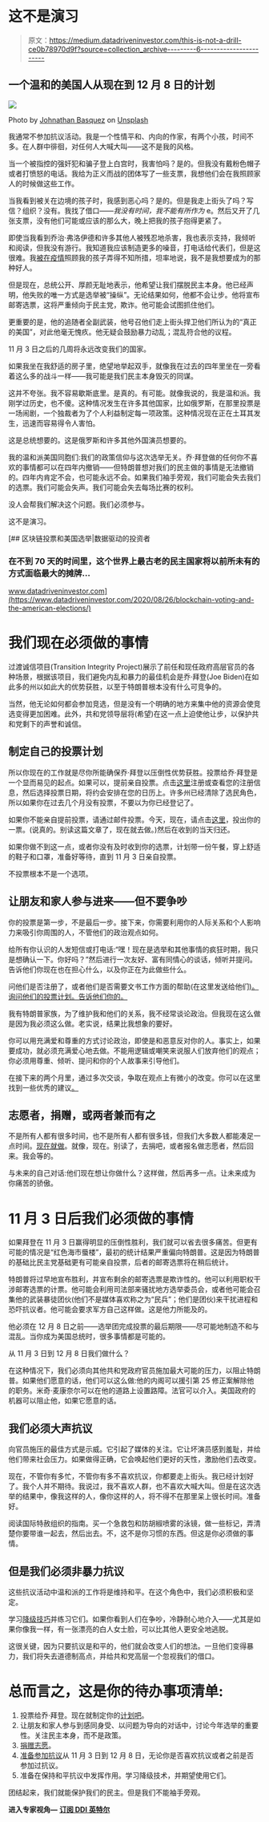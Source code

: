 # 这不是演习

> 原文：<https://medium.datadriveninvestor.com/this-is-not-a-drill-ce0b78970d9f?source=collection_archive---------6----------------------->

## 一个温和的美国人从现在到 12 月 8 日的计划

![](img/ac0e623d2eaca94b08bd6ac9617cabfb.png)

Photo by [Johnathan Basquez](https://unsplash.com/@jbasquez?utm_source=unsplash&utm_medium=referral&utm_content=creditCopyText) on [Unsplash](https://unsplash.com/s/photos/american-flag?utm_source=unsplash&utm_medium=referral&utm_content=creditCopyText)

我通常不参加抗议活动。我是一个性情平和、内向的作家，有两个小孩，时间不多。在人群中徘徊，对任何人大喊大叫——这不是我的风格。

当一个被指控的强奸犯和骗子登上白宫时，我害怕吗？是的。但我没有戴粉色帽子或者打愤怒的电话。我给为正义而战的团体写了一些支票，我想他们会在我照顾家人的时候做这些工作。

当我看到被关在边境的孩子时，我感到恶心吗？是的。但是我走上街头了吗？写信？组织？没有。我找了借口——*我没有时间，我不能有所作为* e。然后又开了几张支票，没有他们可能或应该的那么大，晚上把我的孩子抱得更紧了。

即使当我看到乔治·弗洛伊德和许多其他人被残忍地杀害，我也表示支持，我倾听和阅读，但我没有游行。我知道我应该制造更多的噪音，打电话给代表们，但是这很难。我[被在疫情](https://medium.com/me/stats/post/322b43b514ae)照顾我的孩子弄得不知所措，坦率地说，我不是我想要成为的那种好人。

但是现在，总统公开、厚颜无耻地表示，他希望让我们摆脱民主本身。他已经声明，他失败的唯一方式是选举被“操纵”。无论结果如何，他都不会让步。他将宣布邮寄选票，这将严重倾向于民主党，欺诈。他可能会试图抓住他们。

更重要的是，他的追随者全副武装，他号召他们走上街头捍卫他们所认为的“真正的美国”，对此他毫无愧疚。他无疑会鼓励暴力动乱；混乱符合他的议程。

11 月 3 日之后的几周将永远改变我们的国家。

如果我坐在我舒适的房子里，绝望地举起双手，就像我在过去的四年里坐在一旁看着这么多的战斗一样——我可能是我们民主本身毁灭的同谋。

这并不夸张。我不容易歇斯底里。是真的。有可能。就像我说的，我是温和派。我刚学过历史，也不傻。这种情况发生在许多其他国家，比如俄罗斯，在那里投票是一场闹剧，一个独裁者为了个人利益制定每一项政策。这种情况现在正在土耳其发生，迅速而容易得令人害怕。

这是总统想要的。这是俄罗斯和许多其他外国演员想要的。

我的温和派美国同胞们:我们的政策信仰与这次选举无关。乔·拜登做的任何你不喜欢的事情都可以在四年内撤销——但特朗普想对我们的民主做的事情是无法撤销的。四年内肯定不会，也可能永远不会。如果我们袖手旁观，我们可能会失去我们的选票。我们可能会失声。我们可能会失去每场比赛的权利。

没人会帮我们解决这个问题。我们必须参与。

这不是演习。

[](https://www.datadriveninvestor.com/2020/08/26/blockchain-voting-and-the-american-elections/) [## 区块链投票和美国选举|数据驱动的投资者

### 在不到 70 天的时间里，这个世界上最古老的民主国家将以前所未有的方式面临最大的摊牌…

www.datadriveninvestor.com](https://www.datadriveninvestor.com/2020/08/26/blockchain-voting-and-the-american-elections/) 

# 我们现在必须做的事情

过渡诚信项目(Transition Integrity Project)展示了前任和现任政府高层官员的各种场景，根据该项目，我们避免内乱和暴力的最佳机会是乔·拜登(Joe Biden)在如此多的州以如此大的优势获胜，以至于特朗普根本没有什么可竞争的。

当然，他无论如何都会参加竞选，但是没有一个明确的地方来集中他的资源会使竞选变得更加困难。此外，共和党领导层将(希望)在这一点上迫使他让步，以保护共和党剩下的声誉和诚信。

## 制定自己的投票计划

所以你现在的工作就是尽你所能确保乔·拜登以压倒性优势获胜。投票给乔·拜登是一个显而易见的起点。如果可以，提前亲自投票。点击[这里](https://iwillvote.com/)注册或查看您的注册信息，然后选择投票日期，将约会安排在您的日历上。许多州已经清除了选民角色，所以如果你在过去几个月没有投票，不要以为你已经登记了。

如果你不能亲自提前投票，请通过邮件投票。今天，现在，请点击[这里](https://iwillvote.com/)，投出你的一票。(说真的。别读这篇文章了，现在就去做。)然后在收到的当天归还。

如果你做不到这一点，或者你没有及时收到你的选票，计划带一份午餐，穿上舒适的鞋子和口罩，准备好等待，直到 11 月 3 日亲自投票。

不投票根本不是一个选项。

## 让朋友和家人参与进来——但不要争吵

你的投票是第一步，不是最后一步。接下来，你需要利用你的人际关系和个人影响力来吸引你周围的人，不管他们的政治观点如何。

给所有你认识的人发短信或打电话:“嘿！现在是选举和其他事情的疯狂时期，我只是想确认一下。你好吗？”然后进行一次友好、富有同情心的谈话，倾听并提问。告诉他们你现在也在担心什么，以及你正在为此做些什么。

问他们是否注册了，或者他们是否需要文书工作方面的帮助(在这里发送给他们[)。询问他们的投票计划。告诉他们你的。](http://iwillvote.com)

我有特朗普家族，为了维护我和他们的关系，我不经常谈论政治。但我现在这么做是因为我必须这么做。老实说，结果比我想象的要好。

你可以用充满爱和尊重的方式讨论政治，即使是和恶意反对你的人。事实上，如果要成功，就必须充满爱心地去做。不能用逻辑或嘲笑来说服人们放弃他们的观点；你必须用尊重、倾听、提问和你的个人故事来引导他们。

在接下来的两个月里，通过多次交谈，争取在观点上有微小的改变。你可以在这里找到一些优秀的建议[。](http://www.pbs.org/wnet/amanpour-and-company/video/how-to-change-anyones-mind-even-in-an-election/)

## 志愿者，捐赠，或两者兼而有之

不是所有人都有很多时间，也不是所有人都有很多钱，但我们大多数人都能凑足一点时间。[现在就做](https://joebiden.com/#)。就像，现在。别读了，去捐吧，或者报名做志愿者，然后回来。我会等的。

与未来的自己对话:他们现在想让你做什么？这样做，然后再多一点。让未来成为你痛苦的骄傲。

# 11 月 3 日后我们必须做的事情

如果拜登在 11 月 3 日赢得明显的压倒性胜利，我们就可以省去很多痛苦。但更有可能的情况是“红色海市蜃楼”，最初的统计结果严重偏向特朗普。这是因为特朗普的基础比民主党基础更有可能亲自投票，后者的邮寄选票将在稍后统计。

特朗普将过早地宣布胜利，并宣布剩余的邮寄选票是欺诈性的。他可以利用职权干涉邮寄选票的计票。他可能会利用司法部来骚扰地方选举委员会，或者他可能会召集他的武装暴徒团伙(他们不是媒体喜欢称之为“民兵”；他们是团伙)来干扰进程和恐吓抗议者。他可能会要求军方自己这样做。这是他力所能及的。

他必须在 12 月 8 日之前——选举团完成投票的最后期限——尽可能地制造不和与混乱。当你成为美国总统时，很多事情都是可能的。

从 11 月 3 日到 12 月 8 日我们做什么？

在这种情况下，我们必须向其他共和党政府官员施加最大可能的压力，以阻止特朗普。如果他们愿意的话，他们可以这么做:他的内阁可以援引第 25 修正案解除他的职务。米奇·麦康奈尔可以在他的道路上设置路障。法官可以介入。美国政府的机器可以阻止他，如果它愿意的话。

## 我们必须大声抗议

向官员施压的最佳方式是示威。它引起了媒体的关注。它让坏演员感到羞耻，并给他们带来社会压力。如果做得正确，它会唤起他们更好的天性，激励他们去改变。

现在，不管你有多忙，不管你有多不喜欢抗议，你都要走上街头。我已经计划好了。我个人并不期待。我说过，我不喜欢人群，也不喜欢大喊大叫。但是在这次选举的结果中，像我这样的人，像你这样的人，将不得不在那里呆上很长时间。准备好。

阅读国际特赦组织的指南。买一个急救包和防胡椒喷雾的泳镜，做一些标记，弄清楚你要带谁一起去，然后出去。不，这不是你习惯的东西。但这是你必须做的事情。

## 但是我们必须非暴力抗议

这些抗议活动中温和派的工作将是维持和平。在这个角色中，我们必须积极和坚定。

学习[降级技巧](https://www.rewire.org/de-escalate-conflict/)并练习它们。如果你看到人们在争吵，冷静耐心地介入——尤其是如果你像我一样，有一张漂亮的白人女士脸，可以比其他人更安全地逃脱。

这很关键，因为只要抗议是和平的，他们就会改变人们的想法。一旦他们变得暴力，我们将失去道德制高点，并给共和党高层一个忽视我们的借口。

# 总而言之，这是你的待办事项清单:

1.  投票给乔·拜登。现在就制定你的[计划吧](http://iwillvote.com)。
2.  让朋友和家人参与到感同身受、以问题为导向的对话中，讨论今年选举的重要性。关注民主本身，而不是政策。
3.  [捐赠志愿](https://joebiden.com/)。
4.  [准备参加抗议](https://www.amnestyusa.org/protests/)从 11 月 3 日到 12 月 8 日，无论你是否喜欢抗议或者之前是否参加过抗议。
5.  准备在保持和平抗议中发挥作用。学习降级技术，并期望使用它们。

团结起来，我们就能保护我们的民主。但是我们不能袖手旁观。

**进入专家视角—** [**订阅 DDI 英特尔**](https://datadriveninvestor.com/ddi-intel)